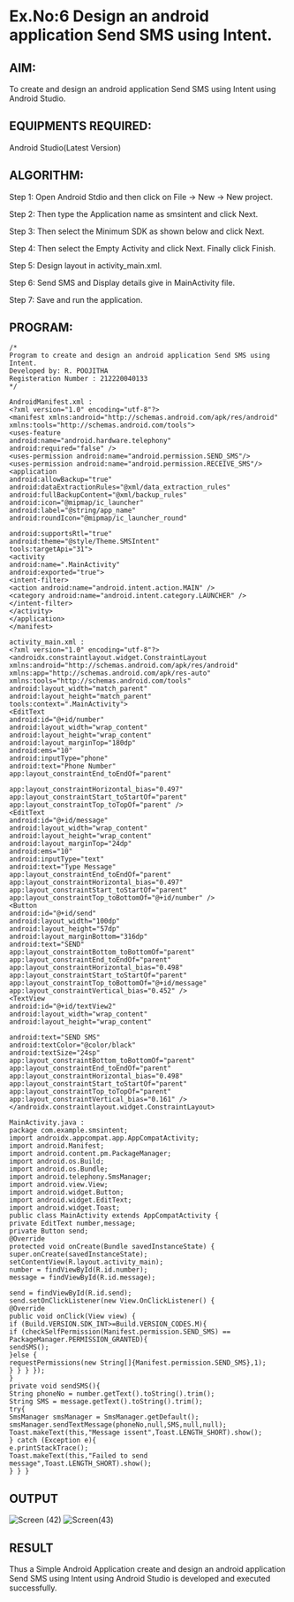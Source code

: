 
# Ex.No:6 Design an android application Send SMS using Intent.


## AIM:

To create and design an android application Send SMS using Intent using Android Studio.

## EQUIPMENTS REQUIRED:

Android Studio(Latest Version)

## ALGORITHM:

Step 1: Open Android Stdio and then click on File -> New -> New project.

Step 2: Then type the Application name as smsintent and click Next. 

Step 3: Then select the Minimum SDK as shown below and click Next.

Step 4: Then select the Empty Activity and click Next. Finally click Finish.

Step 5: Design layout in activity_main.xml.

Step 6: Send SMS and Display details give in MainActivity file.

Step 7: Save and run the application.

## PROGRAM:
```
/*
Program to create and design an android application Send SMS using Intent.
Developed by: R. POOJITHA
Registeration Number : 212220040133
*/

AndroidManifest.xml :
<?xml version="1.0" encoding="utf-8"?>
<manifest xmlns:android="http://schemas.android.com/apk/res/android"
xmlns:tools="http://schemas.android.com/tools">
<uses-feature
android:name="android.hardware.telephony"
android:required="false" />
<uses-permission android:name="android.permission.SEND_SMS"/>
<uses-permission android:name="android.permission.RECEIVE_SMS"/>
<application
android:allowBackup="true"
android:dataExtractionRules="@xml/data_extraction_rules"
android:fullBackupContent="@xml/backup_rules"
android:icon="@mipmap/ic_launcher"
android:label="@string/app_name"
android:roundIcon="@mipmap/ic_launcher_round"

android:supportsRtl="true"
android:theme="@style/Theme.SMSIntent"
tools:targetApi="31">
<activity
android:name=".MainActivity"
android:exported="true">
<intent-filter>
<action android:name="android.intent.action.MAIN" />
<category android:name="android.intent.category.LAUNCHER" />
</intent-filter>
</activity>
</application>
</manifest>

activity_main.xml :
<?xml version="1.0" encoding="utf-8"?>
<androidx.constraintlayout.widget.ConstraintLayout
xmlns:android="http://schemas.android.com/apk/res/android"
xmlns:app="http://schemas.android.com/apk/res-auto"
xmlns:tools="http://schemas.android.com/tools"
android:layout_width="match_parent"
android:layout_height="match_parent"
tools:context=".MainActivity">
<EditText
android:id="@+id/number"
android:layout_width="wrap_content"
android:layout_height="wrap_content"
android:layout_marginTop="180dp"
android:ems="10"
android:inputType="phone"
android:text="Phone Number"
app:layout_constraintEnd_toEndOf="parent"
 
app:layout_constraintHorizontal_bias="0.497"
app:layout_constraintStart_toStartOf="parent"
app:layout_constraintTop_toTopOf="parent" />
<EditText
android:id="@+id/message"
android:layout_width="wrap_content"
android:layout_height="wrap_content"
android:layout_marginTop="24dp"
android:ems="10"
android:inputType="text"
android:text="Type Message"
app:layout_constraintEnd_toEndOf="parent"
app:layout_constraintHorizontal_bias="0.497"
app:layout_constraintStart_toStartOf="parent"
app:layout_constraintTop_toBottomOf="@+id/number" />
<Button
android:id="@+id/send"
android:layout_width="100dp"
android:layout_height="57dp"
android:layout_marginBottom="316dp"
android:text="SEND"
app:layout_constraintBottom_toBottomOf="parent"
app:layout_constraintEnd_toEndOf="parent"
app:layout_constraintHorizontal_bias="0.498"
app:layout_constraintStart_toStartOf="parent"
app:layout_constraintTop_toBottomOf="@+id/message"
app:layout_constraintVertical_bias="0.452" />
<TextView
android:id="@+id/textView2"
android:layout_width="wrap_content"
android:layout_height="wrap_content"

android:text="SEND SMS"
android:textColor="@color/black"
android:textSize="24sp"
app:layout_constraintBottom_toBottomOf="parent"
app:layout_constraintEnd_toEndOf="parent"
app:layout_constraintHorizontal_bias="0.498"
app:layout_constraintStart_toStartOf="parent"
app:layout_constraintTop_toTopOf="parent"
app:layout_constraintVertical_bias="0.161" />
</androidx.constraintlayout.widget.ConstraintLayout>

MainActivity.java :
package com.example.smsintent;
import androidx.appcompat.app.AppCompatActivity;
import android.Manifest;
import android.content.pm.PackageManager;
import android.os.Build;
import android.os.Bundle;
import android.telephony.SmsManager;
import android.view.View;
import android.widget.Button;
import android.widget.EditText;
import android.widget.Toast;
public class MainActivity extends AppCompatActivity {
private EditText number,message;
private Button send;
@Override
protected void onCreate(Bundle savedInstanceState) {
super.onCreate(savedInstanceState);
setContentView(R.layout.activity_main);
number = findViewById(R.id.number);
message = findViewById(R.id.message);

send = findViewById(R.id.send);
send.setOnClickListener(new View.OnClickListener() {
@Override
public void onClick(View view) {
if (Build.VERSION.SDK_INT>=Build.VERSION_CODES.M){
if (checkSelfPermission(Manifest.permission.SEND_SMS) ==
PackageManager.PERMISSION_GRANTED){
sendSMS();
}else {
requestPermissions(new String[]{Manifest.permission.SEND_SMS},1);
} } } });
}
private void sendSMS(){
String phoneNo = number.getText().toString().trim();
String SMS = message.getText().toString().trim();
try{
SmsManager smsManager = SmsManager.getDefault();
smsManager.sendTextMessage(phoneNo,null,SMS,null,null);
Toast.makeText(this,"Message issent",Toast.LENGTH_SHORT).show();
} catch (Exception e){
e.printStackTrace();
Toast.makeText(this,"Failed to send message",Toast.LENGTH_SHORT).show();
} } }
```

## OUTPUT
![Screen (42)](https://github.com/Poojithamanohar/Mobile-Application-Development/assets/119423592/95bd99a5-2490-476d-825c-1ae2c095d29c)
![Screen(43)](https://github.com/Poojithamanohar/Mobile-Application-Development/assets/119423592/8e22b518-f8af-40d4-9428-5fa804f588bd)



## RESULT
Thus a Simple Android Application create and design an android application Send SMS using Intent using Android Studio is developed and executed successfully.
